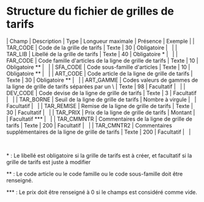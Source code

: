 # Structure du fichier de grilles de tarifs










| Champ | Description | Type | Longueur
maximale | Présence | Exemple |
| TAR\_CODE | Code de la grille de tarifs | Texte | 30 | Obligatoire |   |
| TAR\_LIB | Libellé de la grille de tarifs | Texte | 40 | Obligatoire \* |   |
| FAR\_CODE | Code famille d'articles de la ligne de grille de tarifs | Texte | 10 | Obligatoire \*\* |   |
| SFA\_CODE | Code sous-famille d'articles | Texte | 10 | Obligatoire \*\* |   |
| ART\_CODE | Code article de la ligne de grille de tarifs | Texte | 30 | Obligatoire \*\* |   |
| ART\_GAMME | Codes valeurs de gammes de la ligne de grille de tarifs séparées par un \ | Texte | 98 | Facultatif |   |
| DEV\_CODE | Code devise de la ligne de grille de tarifs | Texte | 3 | Facultatif |   |
| TAR\_BORNE | Seuil de la ligne de grille de tarifs | Nombre à virgule |   | Facultatif |   |
| TAR\_REMISE | Remise de la ligne de grille de tarifs | Texte | 30 | Facultatif |   |
| TAR\_PRIX | Prix de la ligne de grille de tarifs | Montant |   | Facultatif \*\*\* |   |
| TAR\_CMMNTR | Commentaires de la ligne de grille de tarifs | Texte | 200 | Facultatif |   |
| TAR\_CMNTR2 | Commentaires supplémentaires de la ligne de grille de tarifs | Texte | 200 | Facultatif |   |


 


\* : Le libellé est obligatoire si la grille de tarifs est à créer, et facultatif si la grille de tarifs est juste à modifier


\*\* : Le code article ou le code famille ou le code sous-famille doit être renseigné.


\*\*\* : Le prix doit être renseigné à 0 si le champs est considéré comme vide.


